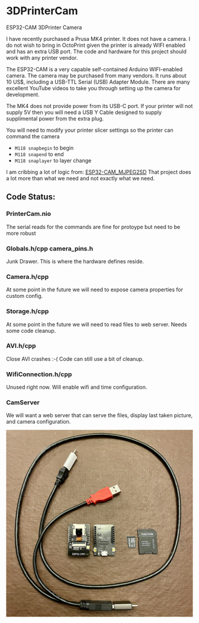 # 3DPrinterCam
ESP32-CAM 3DPrinter Camera

I have recently purchased a Prusa MK4 printer. It does not have a camera. I do not wish to bring in OctoPrint given the printer is already WIFI enabled and has an extra USB port. The code and hardware for this project should work with any printer vendor.

The ESP32-CAM is a very capable self-contained Arduino WIFI-enabled camera. The camera may be purchased from many vendors. It runs about 10 US$, including a USB-TTL Serial (USB) Adapter Module. There are many excellent YouTube videos to take you through setting up the camera for development.

The MK4 does not provide power from its USB-C port. If your printer will not supply 5V then you will need a USB Y Cable designed to supply supplimental power from the extra plug.

You will need to modify your printer slicer settings so the printer can command the camera
- `M118 snapbegin` to begin
- `M118 snapend` to end
- `M118 snaplayer` to layer change

I am cribbing a lot of logic from: [ESP32-CAM_MJPEG2SD](https://github.com/s60sc/ESP32-CAM_MJPEG2SD)
That project does a lot more than what we need and not exactly what we need.

## Code Status:

### PrinterCam.nio
The serial reads for the commands are fine for protoype but need to be more robust

### Globals.h/cpp camera_pins.h
Junk Drawer. This is where the hardware defines reside.

### Camera.h/cpp
At some point in the future we will need to expose camera properties for custom config.

### Storage.h/cpp
At some point in the future we will need to read files to web server. Needs some code cleanup.

### AVI.h/cpp
Close AVI crashes :-( Code can still use a bit of cleanup.

### WifiConnection.h/cpp
Unused right now. Will enable wifi and time configuration.

### CamServer
We will want a web server that can serve the files, display last taken picture, and camera configuration.

![Hardware](Hardware.jpeg)













